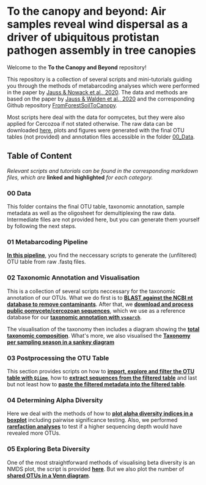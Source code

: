 # To the canopy and beyond: Air samples reveal wind dispersal as a driver of ubiquitous protistan pathogen assembly in tree canopies

Welcome to the **To the Canopy and Beyond** repository!

This repository is a collection of several scripts and mini-tutorials guiding you through the methods of metabarcoding analyses which were performed in the paper by [Jauss & Nowack et al., 2020](https://doi.org/10.1101/2020.11.30.405688). The data and methods are based on the paper by [Jauss & Walden et al., 2020](https://doi.org/10.22541/au.158679920.02842084) and the corresponding Github repository [FromForestSoilToCanopy](https://github.com/RJauss/FromForestSoilToCanopy). 

Most scripts here deal with the data for oomycetes, but they were also applied for Cercozoa if not stated otherwise. The raw data can be downloaded [here](https://www.ebi.ac.uk/ena/browser/view/PRJEB37525), plots and figures were generated with the final OTU tables (not provided) and annotation files accessible in the folder [00_Data](00_Data/). 

## Table of Content
*Relevant scripts and tutorials can be found in the corresponding markdown files, which are* **linked and highlighted** *for each category.*

### 00 Data
This folder contains the final OTU table, taxonomic annotation, sample metadata as well as the oligosheet for demultiplexing the raw data. Intermediate files are not provided here, but you can generate them yourself by following the next steps.

### 01 Metabarcoding Pipeline
**[In this pipeline](01_Metabarcoding-Pipeline/Metabarcoding-Pipeline.md)**, you find the neccessary scripts to generate the (unfiltered) OTU table from raw .fastq files.

### 02 Taxonomic Annotation and Visualisation
This is a collection of several scripts neccessary for the taxonomic annotation of our OTUs. What we do first is to **[BLAST against the NCBI nt database to remove contaminants](02_Taxonomic_Annotation_and_Visualisation/BLAST-against-NCBI-nt-Database.md)**. After that, we **[download and process public oomycete/cercozoan sequences](02_Taxonomic_Annotation_and_Visualisation/Downloading-&-Processing-ITS-Sequences.md)**, which we use as a reference database for our **[taxonomic annotation with `vsearch`](02_Taxonomic_Annotation_and_Visualisation/Annotate-with-vsearch-and-the-ITS1-reference-database.md)**.

The visualisation of the taxonomy then includes a diagram showing the **[total taxonomic composition](02_Taxonomic_Annotation_and_Visualisation/AirSampler_TaxonomyOverview.md)**.
What's more, we also visualised the **[Taxonomy per sampling season in a sankey diagram](02_Taxonomic_Annotation_and_Visualisation/AirSampler_Sankey.md)**

### 03 Postprocessing the OTU Table
This section provides scripts on how to **[import, explore and filter the OTU table with `Qiime`](03_Postprocessing_OTU-Table/Importing-and-Filtering-OTU-Table.md)**, how to **[extract sequences from the filtered table](03_Postprocessing_OTU-Table/Postprocessing-the-OTU-Table.md#Extract-Sequences-from-Filtered-Table)** and last but not least how to **[paste the filtered metadata into the filtered table](03_Postprocessing_OTU-Table/Postprocessing-the-OTU-Table.md#Paste-Filtered-OTU-Table-and-Filtered-Metadata)**.

### 04 Determining Alpha Diversity
Here we deal with the methods of how to **[plot alpha diversity indices in a boxplot](04_Alpha_Diversity/AirSampler_AlphaBoxplot.md)** including pairwise significance testing. Also, we performed **[rarefaction analyses](04_Alpha_Diversity/AirSampler_RarefactionCurves.md)** to test if a higher sequencing depth would have revealed more OTUs.

### 05 Exploring Beta Diversity
One of the most straightforward methods of visualising beta diversity is an NMDS plot, the script is provided **[here](05_Beta_Diversity/AirSampler_NMDS.md)**. But we also plot the number of **[shared OTUs in a Venn diagram](05_Beta_Diversity/AirSampler_VennDiagramm.md)**. 

